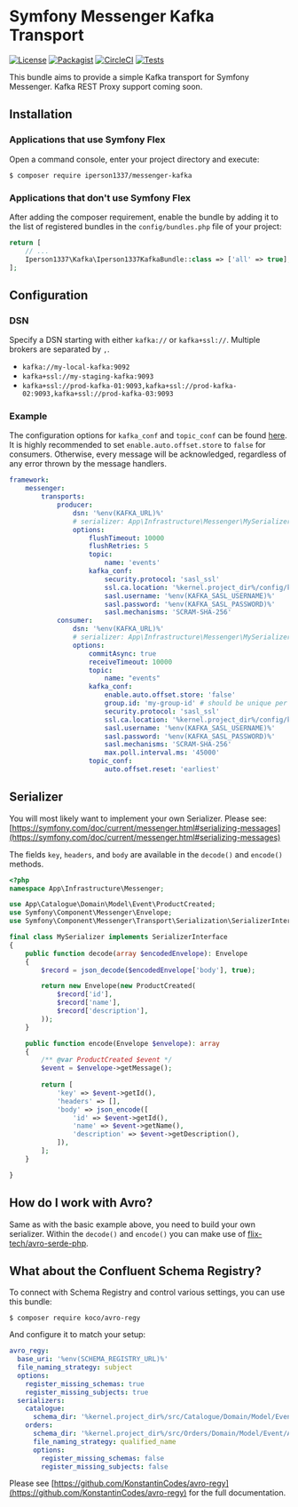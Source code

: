 # Symfony Messenger Kafka Transport

[![License](https://img.shields.io/github/license/iperson1337/messenger-kafka.svg)](LICENSE)
[![Packagist](https://img.shields.io/packagist/dt/koco/messenger-kafka.svg)](https://packagist.org/packages/iperson1337/messenger-kafka)
[![CircleCI](https://circleci.com/gh/KonstantinCodes/messenger-kafka.svg?style=svg)](https://circleci.com/gh/iperson1337/messenger-kafka)
[![Tests](https://github.com/KonstantinCodes/messenger-kafka/workflows/Tests/badge.svg)](https://github.com/iperson1337/messenger-kafka/actions)

This bundle aims to provide a simple Kafka transport for Symfony Messenger. Kafka REST Proxy support coming soon.

## Installation

### Applications that use Symfony Flex

Open a command console, enter your project directory and execute:

```console
$ composer require iperson1337/messenger-kafka
```

### Applications that don't use Symfony Flex

After adding the composer requirement, enable the bundle by adding it to the list of registered bundles
in the `config/bundles.php` file of your project:

```php
return [
    // ...
    Iperson1337\Kafka\Iperson1337KafkaBundle::class => ['all' => true],
];
```

## Configuration

### DSN
Specify a DSN starting with either `kafka://` or  `kafka+ssl://`. Multiple brokers are separated by `,`.
* `kafka://my-local-kafka:9092`
* `kafka+ssl://my-staging-kafka:9093`
* `kafka+ssl://prod-kafka-01:9093,kafka+ssl://prod-kafka-02:9093,kafka+ssl://prod-kafka-03:9093`

### Example
The configuration options for `kafka_conf` and `topic_conf` can be found [here](https://github.com/edenhill/librdkafka/blob/master/CONFIGURATION.md).
It is highly recommended to set `enable.auto.offset.store` to `false` for consumers. Otherwise, every message will be acknowledged, regardless of any error thrown by the message handlers.

```yaml
framework:
    messenger:
        transports:
            producer:
                dsn: '%env(KAFKA_URL)%'
                # serializer: App\Infrastructure\Messenger\MySerializer
                options:
                    flushTimeout: 10000
                    flushRetries: 5
                    topic:
                        name: 'events'
                    kafka_conf:
                        security.protocol: 'sasl_ssl'
                        ssl.ca.location: '%kernel.project_dir%/config/kafka/ca.pem'
                        sasl.username: '%env(KAFKA_SASL_USERNAME)%'
                        sasl.password: '%env(KAFKA_SASL_PASSWORD)%'
                        sasl.mechanisms: 'SCRAM-SHA-256'
            consumer:
                dsn: '%env(KAFKA_URL)%'
                # serializer: App\Infrastructure\Messenger\MySerializer
                options:
                    commitAsync: true
                    receiveTimeout: 10000
                    topic:
                        name: "events"
                    kafka_conf:
                        enable.auto.offset.store: 'false'
                        group.id: 'my-group-id' # should be unique per consumer
                        security.protocol: 'sasl_ssl'
                        ssl.ca.location: '%kernel.project_dir%/config/kafka/ca.pem'
                        sasl.username: '%env(KAFKA_SASL_USERNAME)%'
                        sasl.password: '%env(KAFKA_SASL_PASSWORD)%'
                        sasl.mechanisms: 'SCRAM-SHA-256'
                        max.poll.interval.ms: '45000'
                    topic_conf:
                        auto.offset.reset: 'earliest'
```

## Serializer
You will most likely want to implement your own Serializer.
Please see: [https://symfony.com/doc/current/messenger.html#serializing-messages](https://symfony.com/doc/current/messenger.html#serializing-messages)

The fields `key`, `headers`, and `body` are available in the `decode()` and `encode()` methods.

```php
<?php
namespace App\Infrastructure\Messenger;

use App\Catalogue\Domain\Model\Event\ProductCreated;
use Symfony\Component\Messenger\Envelope;
use Symfony\Component\Messenger\Transport\Serialization\SerializerInterface;

final class MySerializer implements SerializerInterface
{
    public function decode(array $encodedEnvelope): Envelope
    {
        $record = json_decode($encodedEnvelope['body'], true);

        return new Envelope(new ProductCreated(
            $record['id'],
            $record['name'],
            $record['description'],
        ));
    }

    public function encode(Envelope $envelope): array
    {
        /** @var ProductCreated $event */
        $event = $envelope->getMessage();
        
        return [
            'key' => $event->getId(),
            'headers' => [],
            'body' => json_encode([
                'id' => $event->getId(),
                'name' => $event->getName(),
                'description' => $event->getDescription(),
            ]),
        ];
    }

}
```

## How do I work with Avro?
Same as with the basic example above, you need to build your own serializer.
Within the `decode()` and `encode()` you can make use of [flix-tech/avro-serde-php](https://github.com/flix-tech/avro-serde-php).

## What about the Confluent Schema Registry?
To connect with Schema Registry and control various settings, you can use this bundle:

```console
$ composer require koco/avro-regy
```

And configure it to match your setup:

```yaml
avro_regy:
  base_uri: '%env(SCHEMA_REGISTRY_URL)%'
  file_naming_strategy: subject
  options:
    register_missing_schemas: true
    register_missing_subjects: true
  serializers:
    catalogue:
      schema_dir: '%kernel.project_dir%/src/Catalogue/Domain/Model/Event/Avro/'
    orders:
      schema_dir: '%kernel.project_dir%/src/Orders/Domain/Model/Event/Avro/'
      file_naming_strategy: qualified_name
      options:
        register_missing_schemas: false
        register_missing_subjects: false
```

Please see [https://github.com/KonstantinCodes/avro-regy](https://github.com/KonstantinCodes/avro-regy) for the full documentation.
